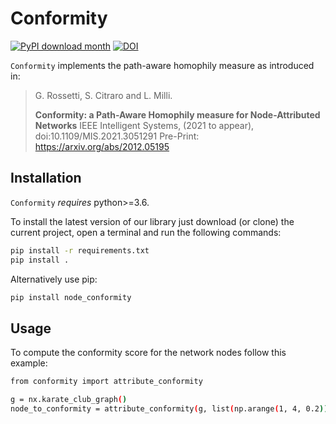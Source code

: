 # Conformity
[![PyPI download month](https://img.shields.io/pypi/dm/node-conformity.svg?color=blue&style=plastic)](https://pypi.python.org/pypi/node-conformity/)
[![DOI](https://zenodo.org/badge/DOI/10.5281/zenodo.4434675.svg)](https://doi.org/10.5281/zenodo.4434675)


``Conformity`` implements the path-aware homophily measure as introduced in:


> G. Rossetti, S. Citraro and L. Milli.
>
> **Conformity: a Path-Aware Homophily measure for Node-Attributed Networks**
> IEEE Intelligent Systems, (2021 to appear), doi:10.1109/MIS.2021.3051291
> Pre-Print: https://arxiv.org/abs/2012.05195

## Installation

``Conformity`` *requires* python>=3.6.

To install the latest version of our library just download (or clone) the current project, open a terminal and run the following commands:

```bash
pip install -r requirements.txt
pip install .
```

Alternatively use pip:
```bash
pip install node_conformity
```

## Usage

To compute the conformity score for the network nodes follow this example:

```bash
from conformity import attribute_conformity

g = nx.karate_club_graph()
node_to_conformity = attribute_conformity(g, list(np.arange(1, 4, 0.2)), ['club'], profile_size=1)

```
